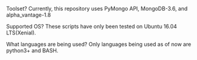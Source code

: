 Toolset?
Currently, this repository uses PyMongo API, MongoDB-3.6, and alpha_vantage-1.8

Supported OS?
These scripts have only been tested on Ubuntu 16.04 LTS(Xenial).

What languages are being used?
Only languages being used as of now are python3+ and BASH.
